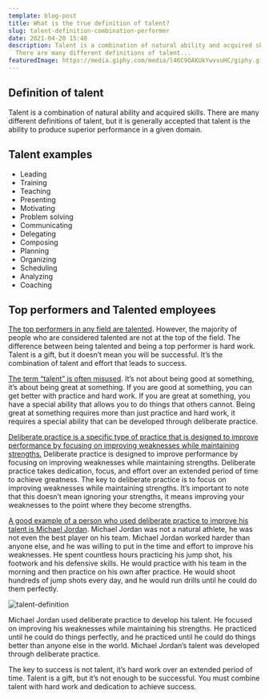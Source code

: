 ```yaml
---
template: blog-post
title: What is the true definition of talent?
slug: talent-definition-combination-performer
date: 2021-04-20 15:40
description: Talent is a combination of natural ability and acquired skills.
  There are many different definitions of talent...
featuredImage: https://media.giphy.com/media/l46C9OAKUkYwvvuHC/giphy.gif
---
```

## Definition of talent

Talent is a combination of natural ability and acquired skills. There are many different definitions of talent, but it is generally accepted that talent is the ability to produce superior performance in a given domain.

## Talent examples

* Leading
* Training
* Teaching
* Presenting
* Motivating
* Problem solving
* Communicating
* Delegating
* Composing
* Planning
* Organizing
* Scheduling
* Analyzing
* Coaching

## Top performers and Talented employees

[The top performers in any field are talented](https://hbr.org/2016/10/talent-matters-even-more-than-people-think). However, the majority of people who are considered talented are not at the top of the field. The difference between being talented and being a top performer is hard work. Talent is a gift, but it doesn’t mean you will be successful. It’s the combination of talent and effort that leads to success.

[The term “talent” is often misused](https://timtortora.com/what-is-talent-anyway/). It’s not about being good at something, it’s about being great at something. If you are good at something, you can get better with practice and hard work. If you are great at something, you have a special ability that allows you to do things that others cannot. Being great at something requires more than just practice and hard work, it requires a special ability that can be developed through deliberate practice.

[Deliberate practice is a specific type of practice that is designed to improve performance by focusing on improving weaknesses while maintaining strengths.](https://www.sciencedirect.com/topics/psychology/deliberate-practice) Deliberate practice is designed to improve performance by focusing on improving weaknesses while maintaining strengths. Deliberate practice takes dedication, focus, and effort over an extended period of time to achieve greatness. The key to deliberate practice is to focus on improving weaknesses while maintaining strengths. It’s important to note that this doesn’t mean ignoring your strengths, it means improving your weaknesses to the point where they become strengths.

[A good example of a person who used deliberate practice to improve his talent is Michael Jordan](https://us.elevateeducation.com/news/parents/practice-does-not-make-perfect). Michael Jordan was not a natural athlete, he was not even the best player on his team. Michael Jordan worked harder than anyone else, and he was willing to put in the time and effort to improve his weaknesses. He spent countless hours practicing his jump shot, his footwork and his defensive skills. He would practice with his team in the morning and then practice on his own after practice. He would shoot hundreds of jump shots every day, and he would run drills until he could do them perfectly.

![talent-definition](https://media.giphy.com/media/lrf5jEbnpVUek/giphy.gif)

Michael Jordan used deliberate practice to develop his talent. He focused on improving his weaknesses while maintaining his strengths. He practiced until he could do things perfectly, and he practiced until he could do things better than anyone else in the world. Michael Jordan’s talent was developed through deliberate practice.

The key to success is not talent, it’s hard work over an extended period of time. Talent is a gift, but it’s not enough to be successful. You must combine talent with hard work and dedication to achieve success.